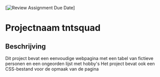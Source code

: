 [![Review Assignment Due Date](https://classroom.github.com/assets/deadline-readme-button-22041afd0340ce965d47ae6ef1cefeee28c7c493a6346c4f15d667ab976d596c.svg)]

# Projectnaam tntsquad

## Beschrijving
Dit project bevat een eenvoudige webpagina met een tabel van fictieve personen en een ongeorden lijst met hobby's 
Het project bevat ook een CSS-bestand voor de opmaak van de pagina